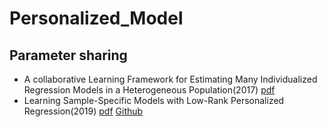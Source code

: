 # Personalized_Model

## Parameter sharing
- A collaborative Learning Framework for Estimating Many Individualized Regression Models in a Heterogeneous Population(2017) [pdf](https://ieeexplore.ieee.org/stamp/stamp.jsp?tp=&arnumber=8169076)
- Learning Sample-Specific Models with Low-Rank Personalized Regression(2019) [pdf](http://papers.nips.cc/paper/8616-learning-sample-specific-models-with-low-rank-personalized-regression.pdf) [Github](https://github.com/blengerich/Personalized_Regression)
